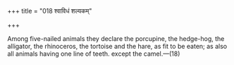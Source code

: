 +++
title = "018 श्वाविधं शल्यकम्"

+++

Among five-nailed animals they declare the porcupine, the hedge-hog, the alligator, the rhinoceros, the tortoise and the hare, as fit to be eaten; as also all animals having one line of teeth. except the camel.—(18)